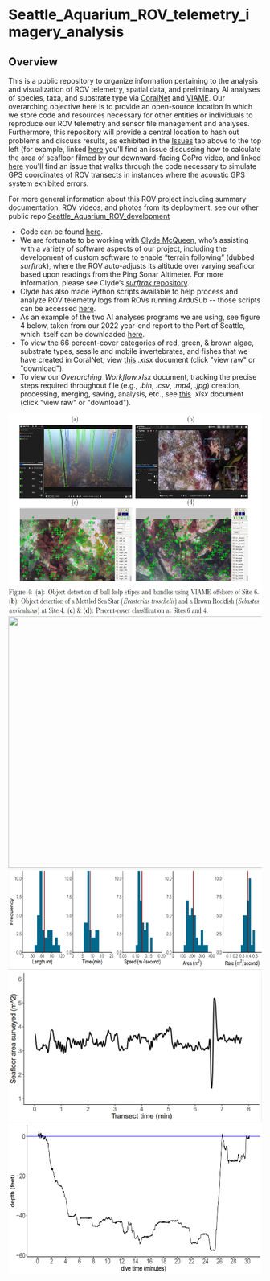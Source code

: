 # Seattle_Aquarium_ROV_telemetry_imagery_analysis

## Overview

This is a public repository to organize information pertaining to the analysis and visualization of ROV telemetry, spatial data, and preliminary AI analyses of species, taxa, and substrate type via [CoralNet](https://coralnet.ucsd.edu/) and [VIAME](https://www.viametoolkit.org/wp-content/uploads/2020/09/VIAME-AI-Workshop-Aug2020.pdf). Our overarching objective here is to provide an open-source location in which we store code and resources necessary for other entities or individuals to reproduce our ROV telemetry and sensor file management and analyses. Furthermore, this repository will provide a central location to hash out problems and discuss results, as exhibited in the [Issues](https://github.com/zhrandell/Seattle_Aquarium_ROV_telemetry_imagery_analysis/issues?q=is%3Aissue+is%3Aclosed) tab above to the top left (for example, linked [here](https://github.com/zhrandell/Seattle_Aquarium_ROV_telemetry_imagery_analysis/issues/9) you'll find an issue discussing how to calculate the area of seafloor filmed by our downward-facing GoPro video, and linked [here](https://github.com/zhrandell/Seattle_Aquarium_ROV_telemetry_imagery_analysis/issues/8) you'll find an issue that walks through the code necessary to simulate GPS coordinates of ROV transects in instances where the acoustic GPS system exhibited errors.   

For more general information about this ROV project including summary documentation, ROV videos, and photos from its deployment, see our other public repo [Seattle_Aquarium_ROV_development](https://github.com/zhrandell/Seattle_Aquarium_ROV_development)

* Code can be found [here](https://github.com/zhrandell/Seattle_Aquarium_ROV_telemetry_imagery_analysis/tree/main/code).
* We are fortunate to be working with [Clyde McQueen](https://github.com/clydemcqueen), who’s assisting with a variety of software aspects of our project, including the development of custom software to enable “terrain following” (dubbed _surftrak_), where the ROV auto-adjusts its altitude over varying seafloor based upon readings from the Ping Sonar Altimeter. For more information, please see Clyde’s [_surftrak_ repository](https://github.com/clydemcqueen/ardusub_surftrak). 
* Clyde has also made Python scripts available to help process and analyze ROV telemetry logs from ROVs running ArduSub -- those scripts can be accessed [here](https://github.com/clydemcqueen/ardusub_log_tools).  
* As an example of the two AI analyses programs we are using, see figure 4 below, taken from our 2022 year-end report to the Port of Seattle, which itself can be downloaded [here](https://drive.google.com/file/d/1HJUBRQQiuhMxuoTgmrHuluVSnRD-cZ3M/view).  
* To view the 66 percent-cover categories of red, green, & brown algae, substrate types, sessile and mobile invertebrates, and fishes that we have created in CoralNet, view [this](https://github.com/zhrandell/Seattle_Aquarium_ROV_telemetry_imagery_analysis/blob/main/documents/CoralNet_Classifications.xlsx) *.xlsx* document (click "view raw" or "download").
* To view our *Overarching_Workflow.xlsx* document, tracking the precise steps required throughout file (e.g., *.bin*, *.csv*, *.mp4*, *.jpg*) creation, processing, merging, saving, analysis, etc., see [this](https://github.com/zhrandell/Seattle_Aquarium_ROV_telemetry_imagery_analysis/blob/main/documents/Overarching_Workflow.xlsx) *.xlsx* document (click "view raw" or "download"). 

<p align="center">
  <img src="figures/AI_image.png" width="600", height="400"/>
  <img src="figures/CentennialPark.png" width="600", height="500"/>
  <img src="figures/survey_params.png" width="600", height="200" /> 
  <img src="figures/area_T4.png" width="600", height="300" />
  <img src="figures/2022_08_01_Mushroom-Rock_depthlog1024_1.png" width="600", height="300" />
</p>



